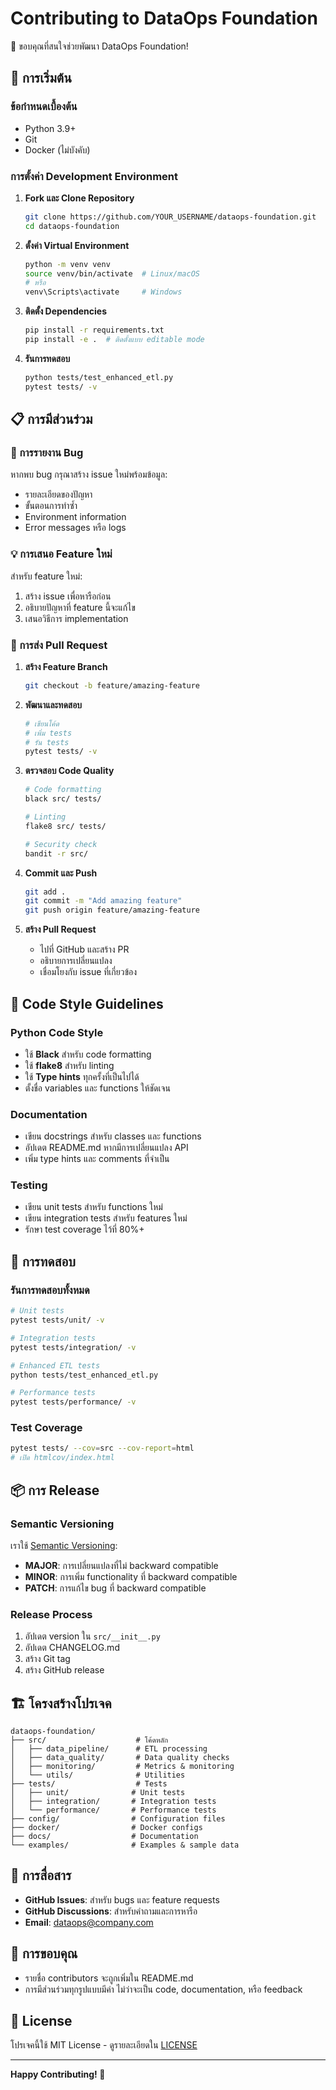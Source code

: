 # Contributing to DataOps Foundation

🎉 ขอบคุณที่สนใจช่วยพัฒนา DataOps Foundation! 

## 🚀 การเริ่มต้น

### ข้อกำหนดเบื้องต้น

- Python 3.9+
- Git
- Docker (ไม่บังคับ)

### การตั้งค่า Development Environment

1. **Fork และ Clone Repository**
   ```bash
   git clone https://github.com/YOUR_USERNAME/dataops-foundation.git
   cd dataops-foundation
   ```

2. **ตั้งค่า Virtual Environment**
   ```bash
   python -m venv venv
   source venv/bin/activate  # Linux/macOS
   # หรือ
   venv\Scripts\activate     # Windows
   ```

3. **ติดตั้ง Dependencies**
   ```bash
   pip install -r requirements.txt
   pip install -e .  # ติดตั้งแบบ editable mode
   ```

4. **รันการทดสอบ**
   ```bash
   python tests/test_enhanced_etl.py
   pytest tests/ -v
   ```

## 📋 การมีส่วนร่วม

### 🐛 การรายงาน Bug

หากพบ bug กรุณาสร้าง issue ใหม่พร้อมข้อมูล:
- รายละเอียดของปัญหา
- ขั้นตอนการทำซ้ำ
- Environment information
- Error messages หรือ logs

### 💡 การเสนอ Feature ใหม่

สำหรับ feature ใหม่:
1. สร้าง issue เพื่อหารือก่อน
2. อธิบายปัญหาที่ feature นี้จะแก้ไข
3. เสนอวิธีการ implementation

### 🔧 การส่ง Pull Request

1. **สร้าง Feature Branch**
   ```bash
   git checkout -b feature/amazing-feature
   ```

2. **พัฒนาและทดสอบ**
   ```bash
   # เขียนโค้ด
   # เพิ่ม tests
   # รัน tests
   pytest tests/ -v
   ```

3. **ตรวจสอบ Code Quality**
   ```bash
   # Code formatting
   black src/ tests/
   
   # Linting
   flake8 src/ tests/
   
   # Security check
   bandit -r src/
   ```

4. **Commit และ Push**
   ```bash
   git add .
   git commit -m "Add amazing feature"
   git push origin feature/amazing-feature
   ```

5. **สร้าง Pull Request**
   - ไปที่ GitHub และสร้าง PR
   - อธิบายการเปลี่ยนแปลง
   - เชื่อมโยงกับ issue ที่เกี่ยวข้อง

## 📝 Code Style Guidelines

### Python Code Style

- ใช้ **Black** สำหรับ code formatting
- ใช้ **flake8** สำหรับ linting
- ใช้ **Type hints** ทุกครั้งที่เป็นไปได้
- ตั้งชื่อ variables และ functions ให้ชัดเจน

### Documentation

- เขียน docstrings สำหรับ classes และ functions
- อัปเดต README.md หากมีการเปลี่ยนแปลง API
- เพิ่ม type hints และ comments ที่จำเป็น

### Testing

- เขียน unit tests สำหรับ functions ใหม่
- เขียน integration tests สำหรับ features ใหม่
- รักษา test coverage ไว้ที่ 80%+

## 🧪 การทดสอบ

### รันการทดสอบทั้งหมด

```bash
# Unit tests
pytest tests/unit/ -v

# Integration tests
pytest tests/integration/ -v

# Enhanced ETL tests
python tests/test_enhanced_etl.py

# Performance tests
pytest tests/performance/ -v
```

### Test Coverage

```bash
pytest tests/ --cov=src --cov-report=html
# เปิด htmlcov/index.html
```

## 📦 การ Release

### Semantic Versioning

เราใช้ [Semantic Versioning](https://semver.org/):
- **MAJOR**: การเปลี่ยนแปลงที่ไม่ backward compatible
- **MINOR**: การเพิ่ม functionality ที่ backward compatible
- **PATCH**: การแก้ไข bug ที่ backward compatible

### Release Process

1. อัปเดต version ใน `src/__init__.py`
2. อัปเดต CHANGELOG.md
3. สร้าง Git tag
4. สร้าง GitHub release

## 🏗️ โครงสร้างโปรเจค

```
dataops-foundation/
├── src/                    # โค้ดหลัก
│   ├── data_pipeline/      # ETL processing
│   ├── data_quality/       # Data quality checks
│   ├── monitoring/         # Metrics & monitoring
│   └── utils/              # Utilities
├── tests/                  # Tests
│   ├── unit/              # Unit tests
│   ├── integration/       # Integration tests
│   └── performance/       # Performance tests
├── config/                # Configuration files
├── docker/                # Docker configs
├── docs/                  # Documentation
└── examples/              # Examples & sample data
```

## 💬 การสื่อสาร

- **GitHub Issues**: สำหรับ bugs และ feature requests
- **GitHub Discussions**: สำหรับคำถามและการหารือ
- **Email**: dataops@company.com

## 🙏 การขอบคุณ

- รายชื่อ contributors จะถูกเพิ่มใน README.md
- การมีส่วนร่วมทุกรูปแบบมีค่า ไม่ว่าจะเป็น code, documentation, หรือ feedback

## 📄 License

โปรเจคนี้ใช้ MIT License - ดูรายละเอียดใน [LICENSE](LICENSE)

---

**Happy Contributing! 🎉**
